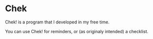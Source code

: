 # Chek
Chek! is a program that I developed in my free time.

You can use Chek! for reminders, or (as originaly intended) a checklist.